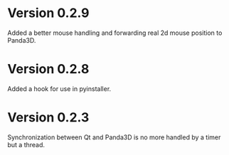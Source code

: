 # Version 0.2.9
Added a better mouse handling and forwarding real 2d mouse position to Panda3D.

# Version 0.2.8
Added a hook for use in pyinstaller.
# Version 0.2.3
Synchronization between Qt and Panda3D is no more handled by a timer but a thread.

